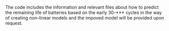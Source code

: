 The  code includes the information and relevant files about how to predict the remaining life of batteries based on the early 30-*** cycles in the way of creating non-linear models and the impoved model will be provided upon request. 
